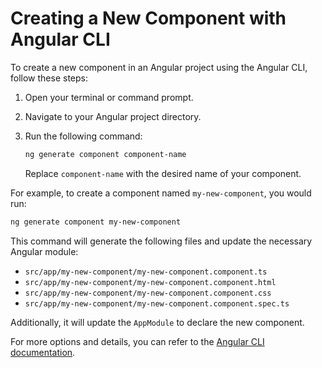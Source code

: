 # Creating a New Component with Angular CLI

To create a new component in an Angular project using the Angular CLI, follow these steps:

1. Open your terminal or command prompt.
2. Navigate to your Angular project directory.
3. Run the following command:

    ```bash
    ng generate component component-name
    ```

    Replace `component-name` with the desired name of your component.

For example, to create a component named `my-new-component`, you would run:

```bash
ng generate component my-new-component
```

This command will generate the following files and update the necessary Angular module:

- `src/app/my-new-component/my-new-component.component.ts`
- `src/app/my-new-component/my-new-component.component.html`
- `src/app/my-new-component/my-new-component.component.css`
- `src/app/my-new-component/my-new-component.component.spec.ts`

Additionally, it will update the `AppModule` to declare the new component.

For more options and details, you can refer to the [Angular CLI documentation](https://angular.io/cli/generate#component).
